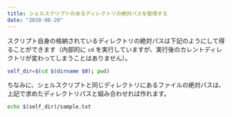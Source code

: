 ```yaml
---
title: シェルスクリプトのあるディレクトリの絶対パスを取得する
date: "2010-08-20"
---
```


スクリプト自身の格納されているディレクトリの絶対パスは下記のようにして得ることができます（内部的に `cd` を実行していますが、実行後のカレントディレクトリが変わってしまうことはありません）。

```bash
self_dir=$(cd $(dirname $0); pwd)
```

ちなみに、シェルスクリプトと同じディレクトリにあるファイルの絶対パスは、上記で求めたディレクトリパスと組み合わせれば作れます。

```bash
echo $(self_dir)/sample.txt
```

